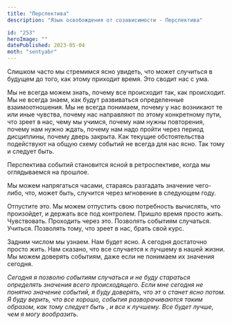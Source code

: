 ```yaml
---
title: "Перспектива"
description: "Язык освобождения от созависимости - Перспектива"

id: "253"
heroImage: ""
datePublished: 2023-05-04
moth: "sentyabr"
---
```


Слишком часто мы стремимся ясно увидеть, что может случиться в будущем до
того, как этому приходит время. Это сводит нас с ума.

Мы не всегда можем знать, почему все происходит так, как происходит. Мы не
всегда знаем, как будут развиваться определенные взаимоотношения. Мы не всегда
понимаем, почему у нас возникают те или иные чувства, почему нас направляют по
этому конкретному пути, что зреет в нас, чему мы учимся, почему нам нужны
повторения, почему нам нужно ждать, почему нам надо пройти через период
дисциплины, почему дверь закрыта. Как текущие обстоятельства подействуют на
общую схему событий не всегда для нас ясно. Так тому и следует быть.

Перспектива событий становится ясной в ретроспективе, когда мы оглядываемся на
прошлое.

Мы можем напрягаться часами, стараясь разгадать значение чего-либо, что, может
быть, случится через мгновение в следующем году.

Отпустите это. Мы можем отпустить свою потребность вычислять, что произойдет,
и держать все под контролем. Пришло время просто жить. Чувствовать. Проходить
через это. Позволять событиям случаться. Учиться. Позволять тому, что зреет в
нас, брать свой курс.

Задним числом мы узнаем. Нам будет ясно. А сегодня достаточно просто жить. Нам
сказано, что все случается к лучшему в нашей жизни. Мы можем доверять
событиям, даже если не понимаем их значения сегодня.

_Сегодня_ _я_ _позволю_ _событиям_ _случаться_ _и_ _не_ _буду_ _стараться_
_определять_ _значения_ _всего_ _происходящего._ _Если_ _мне_ _сегодня_ _не_
_понятно_ _значение_ _событий,_ _я_ _буду_ _доверять,_ _что_ _эт_ о _станет_
_ясно_ _потом._ _Я_ _буду_ _верить,_ _что_ _все_ _хорошо,_ _события_
_разворачиваются_ _таким_ _образом,_ _как_ _тому_ _следует_ _быть_ , _и_ _все_
_к_ _лучшему._ _Все_ _будет_ _лучше,_ _чем_ _я_ _могу_ _вообразить._
